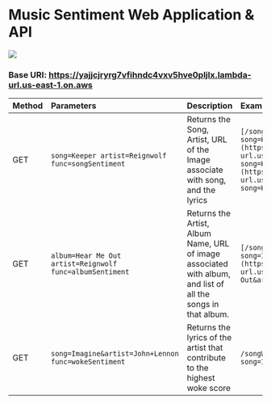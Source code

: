 # Music Sentiment Web Application & API

<img src="https://lennoxanderson.com/portfolio/MusicApp.png" />

### Base URI: https://yajjcjryrg7vfihndc4vxv5hve0pljlx.lambda-url.us-east-1.on.aws


| Method | Parameters                                   | Description                                                         | Example Request                                                                      | Expected Output                                          |
| :----- | :-------------------------------------------- | :------------------------------------------------------------------ | :----------------------------------------------------------------------------------- | :------------------------------------------------------- |
| GET    | `song=Keeper artist=Reignwolf func=songSentiment` | Returns the Song, Artist, URL of the Image associate with song, and the lyrics | `[/songWokeApi?song=Keeper&artist=Reignwolf&func=songSentiment](https://yajjcjryrg7vfihndc4vxv5hve0pljlx.lambda-url.us-east-1.on.aws/songWokeApi?song=Keeper&artist=Reignwolf&func=songSentiment)](https://yajjcjryrg7vfihndc4vxv5hve0pljlx.lambda-url.us-east-1.on.aws/songWokeApi?song=Keeper&artist=Reignwolf&func=songSentiment)` |  ['Keeper', 'Reignwolf', 'https://i.scdn.co/image/ab67616d0000b2733d7eddd9401e833c32809674', "Keeper LyricsLate night\nWhat's your intention?\nGot a bible to swear on\nNot satisfied, oh temptation\nOh no, hold on\n\nI'm a keeper baby\nHonestly\nAll my life, all my days, always\nI'm a keeper baby\nHonestly\nAll my life, all my days, always\n\nSurvive on your footsteps\nJust a cold call away\nYour light, blinding me\nLike a goldmine, unfound\n\nI'm a keeper baby\nHonestly\nAll my life, all my days, always\nI'm a keeper baby\nHonestly\nAll my life, all my days, alwaysYou might also likeEmbed"]    |
| GET    | `album=Hear Me Out artist=Reignwolf func=albumSentiment` | Returns the Artist, Album Name, URL of image associated with album, and list of all the songs in that album.                | `[/songWokeApi?song=Imagine&artist=John+Lennon&func=currentWokeLevel](https://yajjcjryrg7vfihndc4vxv5hve0pljlx.lambda-url.us-east-1.on.aws/songWokeApi?album=Hear Me Out&artist=Reignwolf&func=albumSentiment)`                                    | Woke score based on provided parameters                 |
| GET    | `song=Imagine&artist=John+Lennon func=wokeSentiment` | Returns the lyrics of the artist that contribute to the highest woke score | `/songWokeApi?song=Imagine&artist=John+Lennon&func=wokeSentiment` | Lyrics contributing to "Imagine's" woke score           |



